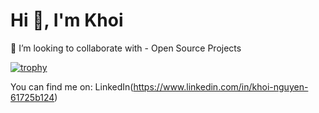 # Hi 👋, I'm Khoi

👯 I’m looking to collaborate with - Open Source Projects

[![trophy](https://github-profile-trophy.vercel.app/?username=nguyenkhoi2806&theme=onedark)](https://github.com/nguyenkhoi2806/github-profile-trophy)

You can find me on: LinkedIn(https://www.linkedin.com/in/khoi-nguyen-61725b124)
